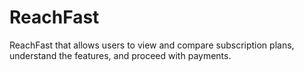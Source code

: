 # ReachFast
ReachFast that allows users to view and compare subscription plans, understand the features, and proceed with payments.

